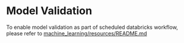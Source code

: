 # Model Validation
To enable model validation as part of scheduled databricks workflow, please refer to [machine_learning/resources/README.md](../resources/README.md)
